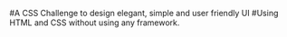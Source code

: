 #A CSS Challenge to design elegant, simple and user friendly UI
#Using HTML and CSS without using any framework.